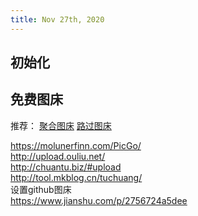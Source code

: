 ```yaml
---
title: Nov 27th, 2020
---
```


## 初始化
## 免费图床  

推荐：
[聚合图床](https://www.superbed.cn/)
[路过图床](https://imgchr.com/)

<https://molunerfinn.com/PicGo/>  
<http://upload.ouliu.net/>  
<http://chuantu.biz/#upload>  
<http://tool.mkblog.cn/tuchuang/>  
设置github图床  
<https://www.jianshu.com/p/2756724a5dee>
